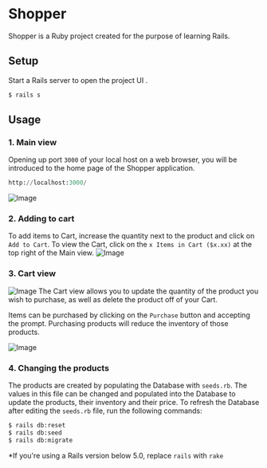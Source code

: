 # Shopper

Shopper is a Ruby project created for the purpose of learning Rails.

## Setup

Start a Rails server to open the project UI
.

```bash
$ rails s
```

## Usage

### 1. Main view
Opening up port `3000` of your local host on a web browser, you will be introduced to the home page of the Shopper application.
```python
http://localhost:3000/
```
![Image](https://i.imgur.com/hJ6a571.png)

### 2. Adding to cart
To add items to Cart, increase the quantity next to the product and click on `Add to Cart`. To view the Cart, click on the `x Items in Cart ($x.xx)` at the top right of the Main view.
![Image](https://i.imgur.com/5ySKh6W.png)

### 3. Cart view
![Image](https://i.imgur.com/sfPrynb.png)
The Cart view allows you to update the quantity of the product you wish to purchase, as well as delete the product off of your Cart. 

Items can be purchased by clicking on the `Purchase` button and accepting the prompt. Purchasing products will reduce the inventory of those products. 

![Image](https://i.imgur.com/Qs5PA5F.png)

### 4. Changing the products
The products are created by populating the Database with `seeds.rb`. The values in this file can be changed and populated into the Database to update the products, their inventory and their price.
To refresh the Database after editing the `seeds.rb` file, run the following commands:
```bash
$ rails db:reset
$ rails db:seed
$ rails db:migrate
```
*If you're using a Rails version below 5.0, replace `rails` with `rake`
